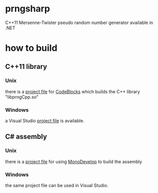 # prngsharp

C++11 Mersenne-Twister pseudo random number generator available in .NET


# how to build


## C++11 library

### Unix
there is a [project file](prngCpp/prngCpp.cbp) for [CodeBlocks](http://www.codeblocks.org/) which builds the C++ library
"libprngCpp.so"

### Windows
a Visual Studio [project file](prngCpp/w32/w32.sln) is available.


## C# assembly

### Unix
there is a [project file](sharpPRNG/sharpPRNG.sln) for using [MonoDevelop](http://www.monodevelop.com/) to build the assembly

### Windows
the same project file can be used in Visual Studio.

